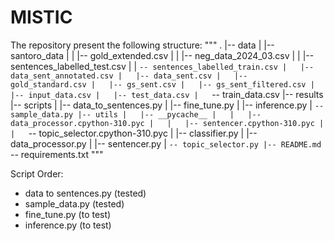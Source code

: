 # MISTIC

The repository present the following structure:
"""
.
|-- data
|   |-- santoro_data
|   |   |-- gold_extended.csv
|   |   |-- neg_data_2024_03.csv
|   |   |-- sentences_labelled_test.csv
|   |   `-- sentences_labelled_train.csv
|   |-- data_sent_annotated.csv
|   |-- data_sent.csv
|   |-- gold_standard.csv
|   |-- gs_sent.csv
|   |-- gs_sent_filtered.csv
|   |-- input_data.csv
|   |-- test_data.csv
|   `-- train_data.csv
|-- results
|-- scripts
|   |-- data_to_sentences.py
|   |-- fine_tune.py
|   |-- inference.py
|   `-- sample_data.py
|-- utils
|   |-- __pycache__
|   |   |-- data_processor.cpython-310.pyc
|   |   |-- sentencer.cpython-310.pyc
|   |   `-- topic_selector.cpython-310.pyc
|   |-- classifier.py
|   |-- data_processor.py
|   |-- sentencer.py
|   `-- topic_selector.py
|-- README.md
`-- requirements.txt
"""

Script Order:

* data to sentences.py (tested)
* sample_data.py (tested)
* fine_tune.py (to test)
* inference.py (to test)
